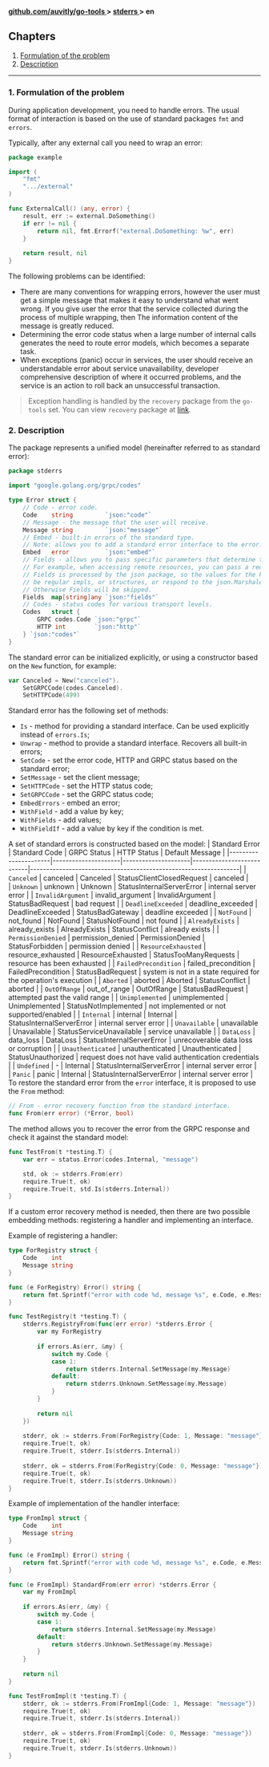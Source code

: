<h4> 
    <a href="./../../../README.md" align="center"> github.com/auvitly/go-tools </a> 
    > 
    <a href="./../../README.md" align="center"> stderrs </a>
    >
    en
</h4>

## Chapters
1. [Formulation of the problem](#problem)
2. [Description](#desc)

---

<a name="problem"></a>
### 1. Formulation of the problem

During application development, you need to handle errors.
The usual format of interaction is based on the use of standard packages `fmt` and `errors`.

Typically, after any external call you need to wrap an error:
```go
package example

import (
	"fmt"
	".../external"
)

func ExternalCall() (any, error) {
    result, err := external.DoSomething()
    if err != nil {
        return nil, fmt.Errorf("external.DoSomething: %w", err)
    }
    
    return result, nil
}
```

The following problems can be identified:
* There are many conventions for wrapping errors, however the user must
  get a simple message that makes it easy to understand what went wrong. If you give
  user the error that the service collected during the process of multiple wrapping, then
  The information content of the message is greatly reduced.
* Determining the error code status when a large number of internal calls generates 
  the need to route error models, which becomes a separate task.
* When exceptions (panic) occur in services, the user should receive an understandable
  error about service unavailability, developer comprehensive description of where it occurred
  problems, and the service is an action to roll back an unsuccessful transaction.
> Exception handling is handled by the `recovery` package from the `go-tools` set.
> You can view `recovery` package at [link](./../../../recovery/README.md).

<a name="desc"></a>
### 2. Description
The package represents a unified model (hereinafter referred to as standard error):

```go
package stderrs

import "google.golang.org/grpc/codes"

type Error struct {
	// Code - error code.
	Code    string         `json:"code"`
	// Message - the message that the user will receive.
	Message string         `json:"message"`
	// Embed - built-in errors of the standard type.
	// Note: allows you to add a standard error interface to the error.
	Embed   error          `json:"embed"`
	// Fields - allows you to pass specific parameters that determine the initial error.
	// For example, when accessing remote resources, you can pass a request model.
	// Fields is processed by the json package, so the values for the keys must
	// be regular impls, or structures, or respond to the json.Marshaler interface.
	// Otherwise Fields will be skipped.
	Fields  map[string]any `json:"fields"`
	// Codes - status codes for various transport levels.
	Codes   struct {
		GRPC codes.Code `json:"grpc"`
		HTTP int        `json:"http"`
	} `json:"codes"`
}
```

The standard error can be initialized explicitly, or using a constructor based on the `New` function, for example:
```go
var Canceled = New("canceled").
    SetGRPCCode(codes.Canceled).
    SetHTTPCode(499)
```

Standard error has the following set of methods:
* `Is` - method for providing a standard interface. Can be used explicitly instead of `errors.Is`;
* `Unwrap` - method to provide a standard interface. Recovers all built-in errors;
* `SetCode` - set the error code, HTTP and GRPC status based on the standard error;
* `SetMessage` - set the client message;
* `SetHTTPCode` - set the HTTP status code;
* `SetGRPCCode` - set the GRPC status code;
* `EmbedErrors` - embed an error;
* `WithField` - add a value by key;
* `WithFields` - add values;
* `WithFieldIf` - add a value by key if the condition is met.

A set of standard errors is constructed based on the model:
| Standard Error       | Standard Code       | GRPC Status         | HTTP Status               | Default Message                                                 |
|----------------------|---------------------|---------------------|---------------------------|-----------------------------------------------------------------|
| `Canceled`           | canceled            | Canceled            | StatusClientClosedRequest | canceled                                                        |   
| `Unknown`            | unknown             | Unknown             | StatusInternalServerError | internal server error                                           |
| `InvalidArgument`    | invalid_argument    | InvalidArgument     | StatusBadRequest          | bad request                                                     |
| `DeadlineExceeded`   | deadline_exceeded   | DeadlineExceeded    | StatusBadGateway          | deadline exceeded                                               |
| `NotFound`           | not_found           | NotFound            | StatusNotFound            | not found                                                       |
| `AlreadyExists`      | already_exists      | AlreadyExists       | StatusConflict            | already exists                                                  |
| `PermissionDenied`   | permission_denied   | PermissionDenied    | StatusForbidden           | permission denied                                               |
| `ResourceExhausted`  | resource_exhausted  | ResourceExhausted   | StatusTooManyRequests     | resource has been exhausted                                     |
| `FailedPrecondition` | failed_precondition | FailedPrecondition  | StatusBadRequest          | system is not in a state required for the operation's execution |
| `Aborted`            | aborted             | Aborted             | StatusConflict            | aborted                                                         |
| `OutOfRange`         | out_of_range        | OutOfRange          | StatusBadRequest          | attempted past the valid range                                  |
| `Unimplemented`      | unimplemented       | Unimplemented       | StatusNotImplemented      | not implemented or not supported/enabled                        |
| `Internal`           | internal            | Internal            | StatusInternalServerError | internal server error                                           |
| `Unavailable`        | unavailable         | Unavailable         | StatusServiceUnavailable  | service unavailable                                             |
| `DataLoss`           | data_loss           | DataLoss            | StatusInternalServerError | unrecoverable data loss or corruption                           |
| `Unauthenticated`    | unauthenticated     | Unauthenticated     | StatusUnauthorized        | request does not have valid authentication credentials          |
| `Undefined`          | -                   | Internal            | StatusInternalServerError | internal server error                                           |
| `Panic`              | panic               | Internal            | StatusInternalServerError | internal server error                                           |
To restore the standard error from the `error` interface, it is proposed to use the `From` method:
```go
// From - error recovery function from the standard interface.
func From(err error) (*Error, bool) 
```

The method allows you to recover the error from the GRPC response and check it against the standard model:
```go
func TestFrom(t *testing.T) {
    var err = status.Error(codes.Internal, "message")

    std, ok := stderrs.From(err)
    require.True(t, ok)
    require.True(t, std.Is(stderrs.Internal))
}
```

If a custom error recovery method is needed, then there are two possible embedding methods:
registering a handler and implementing an interface.

Example of registering a handler:

```go
type ForRegistry struct {
    Code    int
    Message string
}

func (e ForRegistry) Error() string {
    return fmt.Sprintf("error with code %d, message %s", e.Code, e.Message)
}

func TestRegistry(t *testing.T) {
    stderrs.RegistryFrom(func(err error) *stderrs.Error {
        var my ForRegistry
        
        if errors.As(err, &my) {
            switch my.Code {
            case 1:
                return stderrs.Internal.SetMessage(my.Message)
            default:
                return stderrs.Unknown.SetMessage(my.Message)
            }
        }
        
        return nil
    })
    
    stderr, ok := stderrs.From(ForRegistry{Code: 1, Message: "message"})
    require.True(t, ok)
    require.True(t, stderr.Is(stderrs.Internal))
    
    stderr, ok = stderrs.From(ForRegistry{Code: 0, Message: "message"})
    require.True(t, ok)
    require.True(t, stderr.Is(stderrs.Unknown))
}
```

Example of implementation of the handler interface:

```go
type FromImpl struct {
    Code    int
    Message string
}

func (e FromImpl) Error() string {
    return fmt.Sprintf("error with code %d, message %s", e.Code, e.Message)
}

func (e FromImpl) StandardFrom(err error) *stderrs.Error {
    var my FromImpl
    
    if errors.As(err, &my) {
        switch my.Code {
        case 1:
            return stderrs.Internal.SetMessage(my.Message)
        default:
            return stderrs.Unknown.SetMessage(my.Message)
        }
    }
    
    return nil
}

func TestFromImpl(t *testing.T) {
    stderr, ok := stderrs.From(FromImpl{Code: 1, Message: "message"})
    require.True(t, ok)
    require.True(t, stderr.Is(stderrs.Internal))
    
    stderr, ok = stderrs.From(FromImpl{Code: 0, Message: "message"})
    require.True(t, ok)
    require.True(t, stderr.Is(stderrs.Unknown))
}
```

